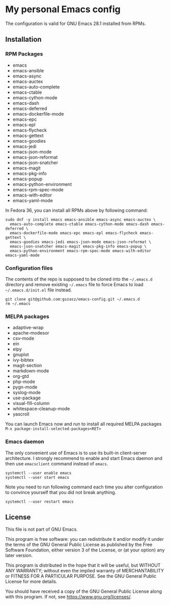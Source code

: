 # My personal Emacs config

The configuration is valid for GNU Emacs 28.1 installed from RPMs.

## Installation

### RPM Packages

* emacs
* emacs-ansible
* emacs-async
* emacs-auctex
* emacs-auto-complete
* emacs-ctable
* emacs-cython-mode
* emacs-dash
* emacs-deferred
* emacs-dockerfile-mode
* emacs-epc
* emacs-epl
* emacs-flycheck
* emacs-gettext
* emacs-goodies
* emacs-jedi
* emacs-json-mode
* emacs-json-reformat
* emacs-json-snatcher
* emacs-magit
* emacs-pkg-info
* emacs-popup
* emacs-python-environment
* emacs-rpm-spec-mode
* emacs-with-editor
* emacs-yaml-mode

In Fedora 36, you can install all RPMs above by following command:

```shell
sudo dnf -y install emacs emacs-ansible emacs-async emacs-auctex \
  emacs-auto-complete emacs-ctable emacs-cython-mode emacs-dash emacs-deferred \
  emacs-dockerfile-mode emacs-epc emacs-epl emacs-flycheck emacs-gettext \
  emacs-goodies emacs-jedi emacs-json-mode emacs-json-reformat \
  emacs-json-snatcher emacs-magit emacs-pkg-info emacs-popup \
  emacs-python-environment emacs-rpm-spec-mode emacs-with-editor emacs-yaml-mode
```

### Configuration files

The contents of the repo is supposed to be cloned into the `~/.emacs.d`
directory and remove existing `~/.emacs` file to force Emacs to load
`~/.emacs.d/init.el` file instead.

```shell
git clone git@github.com:gszasz/emacs-config.git ~/.emacs.d
rm ~/.emacs
```

### MELPA packages

* adaptive-wrap
* apache-modesor
* csv-mode
* ein
* elpy
* gnuplot
* ivy-bibtex
* magit-section
* markdown-mode
* org-gtd
* php-mode
* pygn-mode
* syslog-mode
* use-package
* visual-fill-column
* whitespace-cleanup-mode
* yascroll

You can launch Emacs now and run to install all required MELPA packages
`M-x package-install-selected-packages<RET>`


### Emacs daemon

The only convenient use of Emacs is to use its built-in client-server
architecture.  I strongly recommend to enable and start Emacs daemon and then
use `emacsclient` command instead of `emacs`.

```shell
systemctl --user enable emacs
systemctl --user start emacs
```

Note you need to run following command each time you alter configuration to
convince yourself that you did not break anything.

```shell
systemctl --user restart emacs
```

## License

This file is not part of GNU Emacs.

This program is free software: you can redistribute it and/or modify it under
the terms of the GNU General Public License as published by the Free Software
Foundation, either version 3 of the License, or (at your option) any later
version.

This program is distributed in the hope that it will be useful, but WITHOUT ANY
WARRANTY; without even the implied warranty of MERCHANTABILITY or FITNESS FOR A
PARTICULAR PURPOSE.  See the GNU General Public License for more details.

You should have received a copy of the GNU General Public License along with
this program.  If not, see <https://www.gnu.org/licenses/>.
